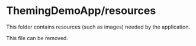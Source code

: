 # ThemingDemoApp/resources

This folder contains resources (such as images) needed by the application. 

This file can be removed.
